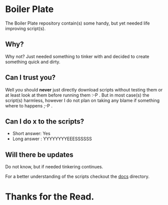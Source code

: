 # Boiler Plate

The Boiler Plate repository contain(s) some handy, but yet needed life improving script(s).

## Why?

Why not? Just needed something to tinker with and decided to create something quick and dirty. 



## Can I trust you?


Well *you* should **never** just directly download scripts without testing them or at least look at them before running them :-P .
But in most case(s) the script(s) harmless, however I do not plan on taking any blame if something where to happens ;-P . 


## Can I do x to the scripts? 


  * Short answer: Yes
  * Long answer : YYYYYYYYEEESSSSSS

## Will there be updates

Do not know, but if needed tinkering continues.


For a better understanding of the scripts checkout the [docs](./docs/) directory.


# Thanks for the Read.
